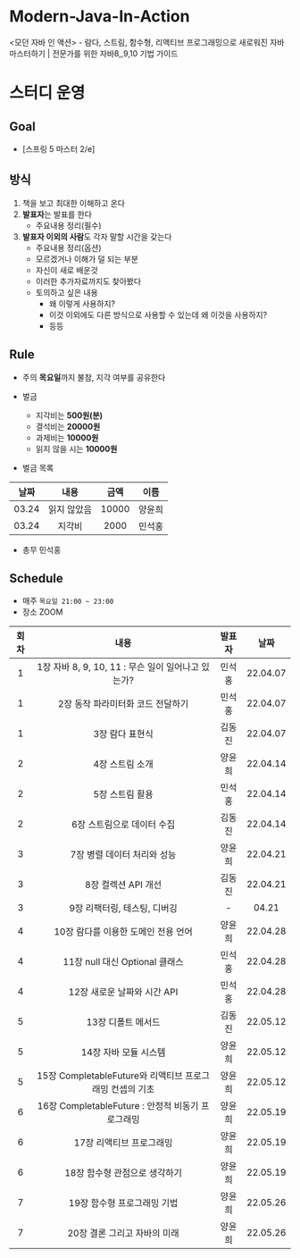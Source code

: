 # Modern-Java-In-Action
&lt;모던 자바 인 액션> - 람다, 스트림, 함수형, 리액티브 프로그래밍으로 새로워진 자바 마스터하기 | 전문가를 위한 자바8,,9,10 기법 가이드

# 스터디 운영

## Goal
* [스프링 5 마스터 2/e]

## 방식
1. 책을 보고 최대한 이해하고 온다
2. **발표자**는 발표를 한다
    - 주요내용 정리(필수)
3. **발표자 이외의 사람**도 각자 말할 시간을 갖는다
    - 주요내용 정리(옵션)
    - 모르겠거나 이해가 덜 되는 부분
    - 자신이 새로 배운것
    - 이러한 추가자료까지도 찾아봤다
    - 토의하고 싶은 내용
        - 왜 이렇게 사용하지?
        - 이것 이외에도 다른 방식으로 사용할 수 있는데 왜 이것을 사용하지?
        - 등등
        
## Rule
- 주의 **목요일**까지 불참, 지각 여부를 공유한다
- 벌금
    - 지각비는 **500원(분)**
    - 결석비는 **20000원**
    - 과제비는 **10000원**
    - 읽지 않을 시는 **10000원**
    
- 벌금 목록  
  
|날짜|내용|금액|이름|  
| :---: | :---: | :---: | :---: |  
|03.24|읽지 않았음|10000|양윤희|  
|03.24|지각비|2000|민석홍|  

- 총무 민석홍

## Schedule
- 매주  `목요일 21:00 ~ 23:00`  
- 장소 ZOOM

|회차|내용|발표자|날짜|
| :---: | :---: | :---: | :---: |
| 1 | 1장 자바 8, 9, 10, 11 : 무슨 일이 일어나고 있는가? | 민석홍 | 22.04.07 |
| 1 | 2장 동작 파라미터화 코드 전달하기 | 민석홍 | 22.04.07 |
| 1 | 3장 람다 표현식 | 김동진 | 22.04.07 |
| 2 | 4장 스트림 소개 | 양윤희 | 22.04.14 |
| 2 | 5장 스트림 활용 | 민석홍 | 22.04.14 |
| 2 | 6장 스트림으로 데이터 수집 | 김동진 | 22.04.14 |
| 3 | 7장 병렬 데이터 처리와 성능 | 양윤희 | 22.04.21 |
| 3 | 8장 컬렉션 API 개선 | 김동진 | 22.04.21 |
| 3 | 9장 리팩터링, 테스팅, 디버깅 | - | 04.21 |
| 4 | 10장 람다를 이용한 도메인 전용 언어 | 양윤희 | 22.04.28 |
| 4 | 11장 null 대신 Optional 클래스 | 민석홍 | 22.04.28 |
| 4 | 12장 새로운 날짜와 시간 API | 민석홍 | 22.04.28 |
| 5 | 13장 디폴트 메서드 | 김동진 | 22.05.12 |
| 5 | 14장 자바 모듈 시스템 | 양윤희 | 22.05.12 |
| 5 | 15장 CompletableFuture와 리액티브 프로그래밍 컨셉의 기초 | 양윤희 | 22.05.12 |
| 6 | 16장 CompletableFuture : 안정적 비동기 프로그래밍 | 양윤희 | 22.05.19 |
| 6 | 17장 리액티브 프로그래밍 | 양윤희 | 22.05.19 |
| 6 | 18장 함수형 관점으로 생각하기 | 양윤희 | 22.05.19 |
| 7 | 19장 함수형 프로그래밍 기법 | 양윤희 | 22.05.26 |
| 7 | 20장 결론 그리고 자바의 미래 | 양윤희 | 22.05.26 |











